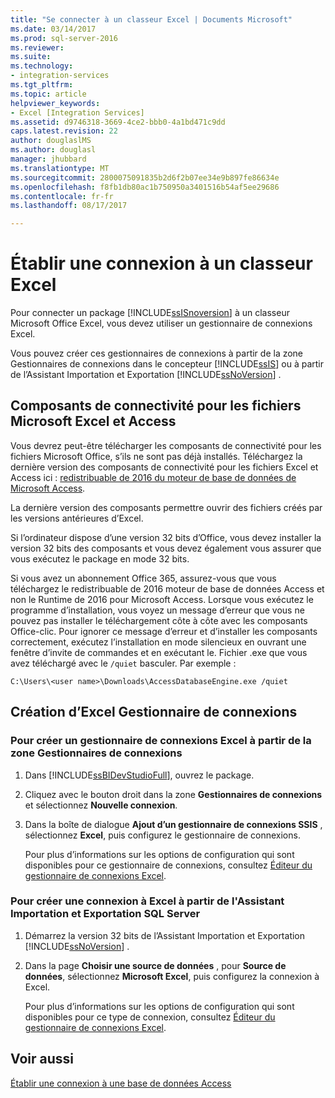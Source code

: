 ```yaml
---
title: "Se connecter à un classeur Excel | Documents Microsoft"
ms.date: 03/14/2017
ms.prod: sql-server-2016
ms.reviewer: 
ms.suite: 
ms.technology:
- integration-services
ms.tgt_pltfrm: 
ms.topic: article
helpviewer_keywords:
- Excel [Integration Services]
ms.assetid: d9746318-3669-4ce2-bbb0-4a1bd471c9dd
caps.latest.revision: 22
author: douglaslMS
ms.author: douglasl
manager: jhubbard
ms.translationtype: MT
ms.sourcegitcommit: 2800075091835b2d6f2b07ee34e9b897fe86634e
ms.openlocfilehash: f8fb1db80ac1b750950a3401516b54af5ee29686
ms.contentlocale: fr-fr
ms.lasthandoff: 08/17/2017

---
```

# <a name="connect-to-an-excel-workbook"></a>Établir une connexion à un classeur Excel
  Pour connecter un package [!INCLUDE[ssISnoversion](../../includes/ssisnoversion-md.md)] à un classeur Microsoft Office Excel, vous devez utiliser un gestionnaire de connexions Excel.  
  
 Vous pouvez créer ces gestionnaires de connexions à partir de la zone Gestionnaires de connexions dans le concepteur [!INCLUDE[ssIS](../../includes/ssis-md.md)] ou à partir de l’Assistant Importation et Exportation [!INCLUDE[ssNoVersion](../../includes/ssnoversion-md.md)] .  
 
## <a name="connectivity-components-for-microsoft-excel-and-access-files"></a>Composants de connectivité pour les fichiers Microsoft Excel et Access
  
Vous devrez peut-être télécharger les composants de connectivité pour les fichiers Microsoft Office, s’ils ne sont pas déjà installés. Téléchargez la dernière version des composants de connectivité pour les fichiers Excel et Access ici : [redistribuable de 2016 du moteur de base de données de Microsoft Access](https://www.microsoft.com/download/details.aspx?id=54920).
  
La dernière version des composants permettre ouvrir des fichiers créés par les versions antérieures d’Excel.

Si l’ordinateur dispose d’une version 32 bits d’Office, vous devez installer la version 32 bits des composants et vous devez également vous assurer que vous exécutez le package en mode 32 bits.

Si vous avez un abonnement Office 365, assurez-vous que vous téléchargez le redistribuable de 2016 moteur de base de données Access et non le Runtime de 2016 pour Microsoft Access. Lorsque vous exécutez le programme d’installation, vous voyez un message d’erreur que vous ne pouvez pas installer le téléchargement côte à côte avec les composants Office-clic. Pour ignorer ce message d’erreur et d’installer les composants correctement, exécutez l’installation en mode silencieux en ouvrant une fenêtre d’invite de commandes et en exécutant le. Fichier .exe que vous avez téléchargé avec le `/quiet` basculer. Par exemple :

`C:\Users\<user name>\Downloads\AccessDatabaseEngine.exe /quiet`

## <a name="create-an-excel-connection-manager"></a>Création d’Excel Gestionnaire de connexions

### <a name="to-create-an-excel-connection-manager-from-the-connection-managers-area"></a>Pour créer un gestionnaire de connexions Excel à partir de la zone Gestionnaires de connexions  
  
1.  Dans [!INCLUDE[ssBIDevStudioFull](../../includes/ssbidevstudiofull-md.md)], ouvrez le package.  
  
2.  Cliquez avec le bouton droit dans la zone **Gestionnaires de connexions** et sélectionnez **Nouvelle connexion**.  
  
3.  Dans la boîte de dialogue **Ajout d’un gestionnaire de connexions SSIS** , sélectionnez **Excel**, puis configurez le gestionnaire de connexions.  
  
     Pour plus d’informations sur les options de configuration qui sont disponibles pour ce gestionnaire de connexions, consultez [Éditeur du gestionnaire de connexions Excel](../../integration-services/connection-manager/excel-connection-manager-editor.md).  
  
### <a name="to-create-an-excel-connection-from-the-sql-server-import-and-export-wizard"></a>Pour créer une connexion à Excel à partir de l'Assistant Importation et Exportation SQL Server  
  
1.  Démarrez la version 32 bits de l’Assistant Importation et Exportation [!INCLUDE[ssNoVersion](../../includes/ssnoversion-md.md)] .  
  
2.  Dans la page **Choisir une source de données** , pour **Source de données**, sélectionnez **Microsoft Excel**, puis configurez la connexion à Excel.  
  
     Pour plus d’informations sur les options de configuration qui sont disponibles pour ce type de connexion, consultez [Éditeur du gestionnaire de connexions Excel](../../integration-services/connection-manager/excel-connection-manager-editor.md).  
  
## <a name="see-also"></a>Voir aussi  
 [Établir une connexion à une base de données Access](../../integration-services/connection-manager/connect-to-an-access-database.md)  
  
  
